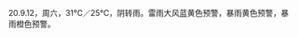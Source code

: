 <link href="../../css/style.css" rel="stylesheet" type="text/css" />

<span class="fzzy">20.9.12，周六，31℃／25℃，阴转雨。雷雨大风蓝黄色预警，暴雨黄色预警，暴雨橙色预警。

